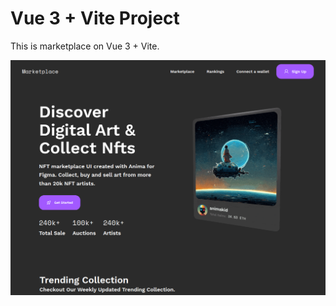 # Vue 3 + Vite Project

This is marketplace on Vue 3 + Vite.

<img src="./image/screen_example.png">